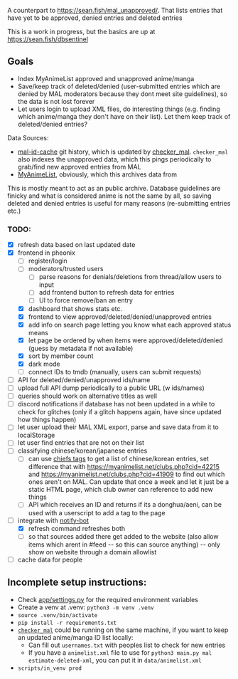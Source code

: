 A counterpart to <https://sean.fish/mal_unapproved/>. That lists entries that have yet to be approved, denied entries and deleted entries

This is a work in progress, but the basics are up at <https://sean.fish/dbsentinel>

## Goals

- Index MyAnimeList approved and unapproved anime/manga
- Save/keep track of deleted/denied (user-submitted entries which are denied by MAL moderators because they dont meet site guidelines), so the data is not lost forever
- Let users login to upload XML files, do interesting things (e.g. finding which anime/manga they don't have on their list). Let them keep track of deleted/denied entries?

Data Sources:

- [mal-id-cache](https://github.com/seanbreckenridge/mal-id-cache) git history, which is updated by [checker_mal](https://github.com/Hiyori-API/checker_mal). `checker_mal` also indexes the unapproved data, which this pings periodically to grab/find new approved entries from MAL
- [MyAnimeList](https://myanimelist.net/), obviously, which this archives data from

This is mostly meant to act as an public archive. Database guidelines are finicky and what is considered anime is not the same by all, so saving deleted and denied entries is useful for many reasons (re-submitting entries etc.)

### TODO:

- [x] refresh data based on last updated date
- [x] frontend in pheonix
  - [ ] register/login
  - [ ] moderators/trusted users
    - [ ] parse reasons for denials/deletions from thread/allow users to input
    - [ ] add frontend button to refresh data for entries
    - [ ] UI to force remove/ban an entry
  - [x] dashboard that shows stats etc.
  - [x] frontend to view approved/deleted/denied/unapproved entries
  - [x] add info on search page letting you know what each approved status means
  - [x] let page be ordered by when items were approved/deleted/denied (guess by metadata if not available)
  - [x] sort by member count
  - [x] dark mode
  - [ ] connect IDs to tmdb (manually, users can submit requests)
- [ ] API for deleted/denied/unapproved ids/name
- [ ] upload full API dump periodically to a public URL (w ids/names)
- [ ] queries should work on alternative titles as well
- [ ] discord notifications if database has not been updated in a while to check for glitches (only if a glitch happens again, have since updated how things happen)
- [ ] let user upload their MAL XML export, parse and save data from it to localStorage
- [ ] let user find entries that are not on their list
- [ ] classifying chinese/korean/japanese entries
  - [ ] can use [chiefs tags](https://myanimelist.net/blog/MasterDChief) to get a list of chinese/korean entries, set difference that with <https://myanimelist.net/clubs.php?cid=42215> and <https://myanimelist.net/clubs.php?cid=41909> to find out which ones aren't on MAL. Can update that once a week and let it just be a static HTML page, which club owner can reference to add new things
  - [ ] API which receives an ID and returns if its a donghua/aeni, can be used with a userscript to add a tag to the page
- [ ] integrate with [notify-bot](https://github.com/seanbreckenridge/mal-notify-bot)
  - [x] refresh command refreshes both
  - [ ] so that sources added there get added to the website (also allow items which arent in #feed -- so this can source anything) -- only show on website through a domain allowlist
- [ ] cache data for people

## Incomplete setup instructions:

- Check [app/settings.py](app/settings.py) for the required environment variables
- Create a venv at .venv: `python3 -m venv .venv`
- `source .venv/bin/activate`
- `pip install -r requirements.txt`
- [`checker_mal`](https://github.com/Hiyori-API/checker_mal) could be running on the same machine, if you want to keep an updated anime/manga ID list locally:
  - Can fill out `usernames.txt` with peoples list to check for new entries
  - If you have a `animelist.xml` file to use for `python3 main.py mal estimate-deleted-xml`, you can put it in `data/animelist.xml`
- `scripts/in_venv prod`
